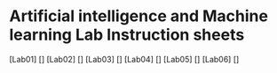 # Artificial intelligence and Machine learning Lab Instruction sheets
[Lab01] []
[Lab02] []
[Lab03] []
[Lab04] []
[Lab05] []
[Lab06] []






